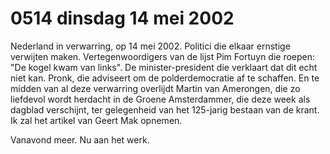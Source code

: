 # 0514 dinsdag 14 mei 2002
Nederland in verwarring, op 14 mei 2002. Politici die elkaar ernstige verwijten maken. Vertegenwoordigers van de lijst Pim Fortuyn die roepen: "De kogel kwam van links". De minister-president die verklaart dat dit echt niet kan. Pronk, die adviseert om de polderdemocratie af te schaffen. En te midden van al deze verwarring overlijdt Martin van Amerongen, die zo liefdevol wordt herdacht in de Groene Amsterdammer, die deze week als dagblad verschijnt, ter gelegenheid van het 125-jarig bestaan van de krant. Ik zal het artikel van Geert Mak opnemen.

Vanavond meer. Nu aan het werk.
